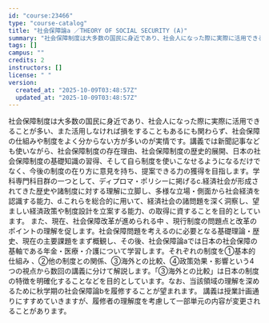 ```yaml
---
id: "course:23466"
type: "course-catalog"
title: "社会保障論a ／THEORY OF SOCIAL SECURITY (A)"
summary: "社会保障制度は大多数の国民に身近であり、社会人になった際に実際に活用できることが多い、また活用しなければ損をすることもあるにも関わらず、社会保障の仕組みや制度をよく分からない方が多いのが実情です。講義では新聞記事なども使いながら、社会保障制…"
tags: []
campus: ""
credits: 2
instructors: []
license: " "
version:
  created_at: "2025-10-09T03:48:57Z"
  updated_at: "2025-10-09T03:48:57Z"
---
```


社会保障制度は大多数の国民に身近であり、社会人になった際に実際に活用できることが多い、また活用しなければ損をすることもあるにも関わらず、社会保障の仕組みや制度をよく分からない方が多いのが実情です。講義では新聞記事なども使いながら、社会保障制度の存在理由、社会保障制度の歴史的展開、日本の社会保障制度の基礎知識の習得、そして自ら制度を使いこなせるようになるだけでなく、今後の制度の在り方に意見を持ち、提案できる力の獲得を目指します。学科専門科目群の一つとして、ディプロマ・ポリシーに掲げるc.経済社会が形成されてきた歴史や諸制度に対する理解に立脚し、多様な立場・側面から社会経済を認識する能力、d.これらを総合的に用いて、経済社会の諸問題を深く洞察し、望ましい経済政策や制度設計を立案する能力、の取得に資することを目的としています。 また、現在、社会保障改革が進められる中 、現行制度の問題点と改革のポイントの理解を促します。社会保障問題を考えるのに必要となる基礎理論・歴史、現在の主要課題をまず概観し、その後、社会保障論aでは日本の社会保障の基軸である年金・医療・介護について学習します。それぞれの制度を①基本的仕組み 、②他の制度との関係、③海外との比較、④政策効果・影響という4つの視点から数回の講義に分けて解説します。「③海外との比較」は日本の制度の特徴を明確化することなどを目的としています。なお、当該領域の理解を深めるために秋学期の社会保障論bを履修することが望まれます。 講義は授業計画通りにすすめていきますが、履修者の理解度を考慮して一部単元の内容が変更されることがあります。
